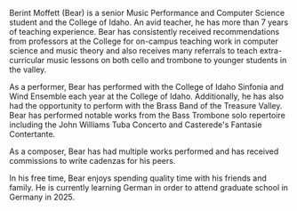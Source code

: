  Berint Moffett (Bear) is a senior Music Performance and Computer Science
 student and the College of Idaho. An avid teacher, he has more than
 7 years of teaching experience. Bear has consistently received
 recommendations from professors at the College for on-campus
 teaching work in computer science and music theory and also
 receives many referrals to teach extra-curricular music lessons
 on both cello and trombone to younger students in the valley.

As a performer, Bear has performed with the College of Idaho Sinfonia and 
Wind Ensemble each year at the College of Idaho. Additionally, he has also
had the opportunity to perform with the Brass Band of the Treasure Valley.
Bear has performed notable works from the Bass Trombone solo repertoire
including the John Williams Tuba Concerto and Casterede's Fantasie Contertante.

As a composer, Bear has had multiple works performed and has received commissions
to write cadenzas for his peers.

In his free time, Bear enjoys spending quality time with his friends and family. 
He is currently learning German in order to attend graduate school in Germany in 
2025.
